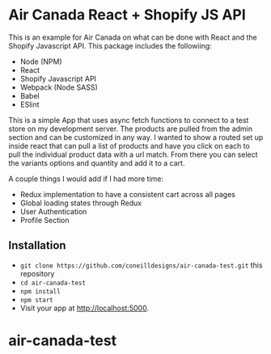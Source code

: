 # Air Canada React + Shopify JS API
This is an example for Air Canada on what can be done with React and the Shopify Javascript API. This package includes the followiing:

- Node (NPM)
- React
- Shopify Javascript API
- Webpack (Node SASS)
- Babel
- ESlint

This is a simple App that uses async fetch functions to connect to a test store on my development server. The products are pulled from the admin section and can be customized in any way. I wanted to show a routed set up inside react that can pull a list of products and have you click on each to pull the individual product data with a url match. From there you can select the variants options and quantity and add it to a cart.

A couple things I would add if I had more time:

- Redux implementation to have a consistent cart across all pages
- Global loading states through Redux
- User Authentication
- Profile Section

## Installation

* `git clone https://github.com/coneilldesigns/air-canada-test.git` this repository
* `cd air-canada-test`
* `npm install`
* `npm start`
* Visit your app at [http://localhost:5000](http://localhost:5000).
# air-canada-test
